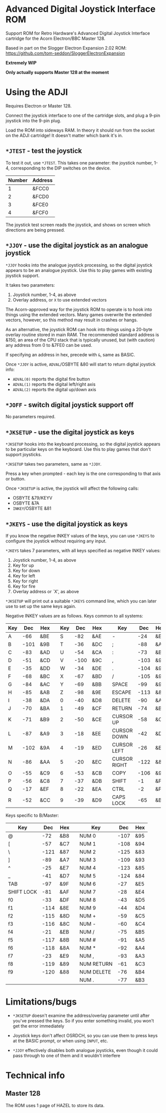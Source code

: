 # Advanced Digital Joystick Interface ROM

Support ROM for Retro Hardware's Advanced Digital Joystick Interface
cartridge for the Acorn Electron/BBC Master 128.

Based in part on the Slogger Electron Expansion 2.02 ROM:
https://github.com/tom-seddon/SloggerElectronExpansion

**Extremely WIP**

**Only actually supports Master 128 at the moment**

# Using the ADJI

Requires Electron or Master 128.

Connect the joystick interface to one of the cartridge slots, and plug
a 9-pin joystick into the 9-pin plug.

Load the ROM into sideways RAM. In theory it should run from the
socket on the ADJI cartridge! It doesn't matter which bank it's in.

## `*JTEST` - test the joystick

To test it out, use `*JTEST`. This takes one parameter: the joystick
number, 1-4, corresponding to the DIP switches on the device.

| Number | Address |
| --- | --- |
| 1 | &FCC0 |
| 2 | &FCD0 |
| 3 | &FCE0 |
| 4 | &FCF0 |

The joystick test screen reads the joystick, and shows on screen which
directions are being pressed.

## `*JJOY` - use the digital joystick as an analogue joystick

`*JJOY` hooks into the analogue joystick processing, so the digital
joystick appears to be an analogue joystick. Use this to play games
with existing joystick support.

It takes two parameters:

1. Joystick number, 1-4, as above
2. Overlay address, or `X` to use extended vectors

The Acorn-approved way for the joystick ROM to operate is to hook into
things using the extended vectors. Many games overwrite the extended
vectors, however, so this method may result in crashes or hangs.

As an alternative, the joystick ROM can hook into things using a
20-byte overlay routine stored in main RAM. The recommended standard
address is &150, an area of the CPU stack that is typically unused,
but (with caution) any address from 0 to &7FE0 can be used.

If specifying an address in hex, precede with `&`, same as BASIC.

Once `*JJOY` is active, `ADVAL`/OSBYTE &80 will start to return
digital joystick info:

- `ADVAL(0)` reports the digital fire button
- `ADVAL(1)` reports the digital left/right axis
- `ADVAL(2)` reports the digital up/down axis

## `*JOFF` - switch digital joystick support off

No parameters required.

## `*JKSETUP` - use the digital joystick as keys

`*JKSETUP` hooks into the keyboard processing, so the digital joystick
appears to be particular keys on the keyboard. Use this to play games
that don't support joysticks.

`*JKSETUP` takes two parameters, same as `*JJOY`.

Press a key when prompted - each key is the one corresponding to that
axis or button.

Once `*JKSETUP` is active, the joystick will affect the following
calls:

- OSBYTE &79/KEYV
- OSBYTE &7A
- `INKEY`/OSBYTE &81

## `*JKEYS` - use the digital joystick as keys

If you know the negative INKEY values of the keys, you can use
`*JKEYS` to configure the joystick without requiring any input.

`*JKEYS` takes 7 parameters, with all keys specified as negative INKEY
values:

1. Joystick number, 1-4, as above
2. Key for up
3. Key for down
4. Key for left
5. Key for right
6. Key for fire
7. Overlay address or `X', as above

`*JKSETUP` will print out a suitable `*JKEYS` command line, which you
can later use to set up the same keys again.

Negative INKEY values are as follows. Keys common to all systems:

| Key | Dec | Hex || Key | Dec | Hex || Key | Dec | Hex |
| --- | --- | --- | --- | --- | --- | --- | --- | --- | --- | --- |
| A | -66 | &BE || S | -82 | &AE || - | -24 | &E8 |
| B | -101 | &9B || T | -36 | &DC || ; | -88 | &A8 |
| C | -83 | &AD || U | -54 | &CA || : | -73 | &B7 |
| D | -51 | &CD || V | -100 | &9C || , | -103 | &99 |
| E | -35 | &DD || W | -34 | &DE || . | -104 | &98 |
| F | -68 | &BC || X | -67 | &BD || / | -105 | &97 |
| G | -84 | &AC || Y | -69 | &BB || SPACE | -99 | &9D |
| H | -85 | &AB || Z | -98 | &9E || ESCAPE | -113 | &8F |
| I | -38 | &DA || 0 | -40 | &D8 || DELETE | -90 | &A6 |
| J | -70 | &BA || 1 | -49 | &CF || RETURN | -74 | &B6 |
| K | -71 | &B9 || 2 | -50 | &CE || CURSOR UP | -58 | &C6 |
| L | -87 | &A9 || 3 | -18 | &EE || CURSOR DOWN | -42 | &D6 |
| M | -102 | &9A || 4 | -19 | &ED || CURSOR LEFT | -26 | &E6 |
| N | -86 | &AA || 5 | -20 | &EC || CURSOR RIGHT | -122 | &86 |
| O | -55 | &C9 || 6 | -53 | &CB || COPY | -106 | &96 |
| P | -56 | &C8 || 7 | -37 | &DB || SHIFT | -1 | &FF |
| Q | -17 | &EF || 8 | -22 | &EA || CTRL | -2 | &FE |
| R | -52 | &CC || 9 | -39 | &D9 || CAPS LOCK | -65 | &BF |

Keys specific to B/Master:

| Key | Dec | Hex || Key | Dec | Hex |
| --- | --- | --- | --- | --- | --- | --- |
| @ | -72 | &B8 || NUM 0 | -107 | &95 |
| [ | -57 | &C7 || NUM 1 | -108 | &94 |
| \ | -121 | &87 || NUM 2 | -125 | &83 |
| ] | -89 | &A7 || NUM 3 | -109 | &93 |
| ^ | -25 | &E7 || NUM 4 | -123 | &85 |
| _ | -41 | &D7 || NUM 5 | -124 | &84 |
| TAB | -97 | &9F || NUM 6 | -27 | &E5 |
| SHIFT LOCK | -81 | &AF || NUM 7 | -28 | &E4 |
| f0 | -33 | &DF || NUM 8 | -43 | &D5 |
| f1 | -114 | &8E || NUM 9 | -44 | &D4 |
| f2 | -115 | &8D || NUM + | -59 | &C5 |
| f3 | -116 | &8C || NUM - | -60 | &C4 |
| f4 | -21 | &EB || NUM / | -75 | &B5 |
| f5 | -117 | &8B || NUM # | -91 | &A5 |
| f6 | -118 | &8A || NUM * | -92 | &A4 |
| f7 | -23 | &E9 || NUM , | -93 | &A3 |
| f8 | -119 | &89 || NUM RETURN | -61 | &C3 |
| f9 | -120 | &88 || NUM DELETE | -76 | &B4 |
||||| NUM . | -77 | &B3 |

# Limitations/bugs

- `*JKSETUP` doesn't examine the address/overlay parameter until after
  you've pressed the keys. So if you enter something invalid, you
  won't get the error immediately
  
- Joystick keys don't affect OSRDCH, so you can use them to press keys
  at the BASIC prompt, or when using `INPUT`, etc.
  
- `*JJOY` effectively disables both analogue joysticks, even though it
  could pass through to one of them and it wouldn't interfere

# Technical info

## Master 128

The ROM uses 1 page of HAZEL to store its data.

